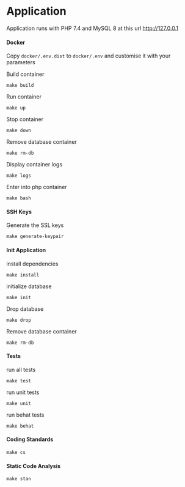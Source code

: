 # Application

Application runs with PHP 7.4 and MySQL 8 at this url http://127.0.0.1

#### Docker

Copy `docker/.env.dist` to `docker/.env` and customise it with your parameters

Build container

```
make build
```

Run container

```
make up
```

Stop container

```
make down
```

Remove database container

```
make rm-db
```

Display container logs

```
make logs
```

Enter into php container

```
make bash
```

#### SSH Keys

Generate the SSL keys

```
make generate-keypair
```

#### Init Application

install dependencies

```
make install
```

initialize database

```
make init
``` 

Drop database

```
make drop
``` 

Remove database container

```
make rm-db
``` 

#### Tests

run all tests

```
make test
```

run unit tests

```
make unit
``` 

run behat tests

```
make behat
``` 

#### Coding Standards

```
make cs
``` 

#### Static Code Analysis

```
make stan
``` 
